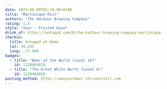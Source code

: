 ```yaml
---
date: 2023-08-09T02:28:06+0100
title: "Martinique Mist"
authors: "The Harbour Brewing Company"
rating: 1.5
style: "Sour - Fruited Gose"
drink_of: https://untappd.com/b/the-harbour-brewing-company-martinique-mist/
checkin:
  title: Untappd at Home
  lat: 34.235
  long: -77.948
badges:
  - title: "Beer of the World (Level 16)"
    id: 1126464819
  - title: "The Great White North (Level 8)"
    id: 1126464820
posting_method: https://ownyourbeer.chrisburnell.com
---
```

